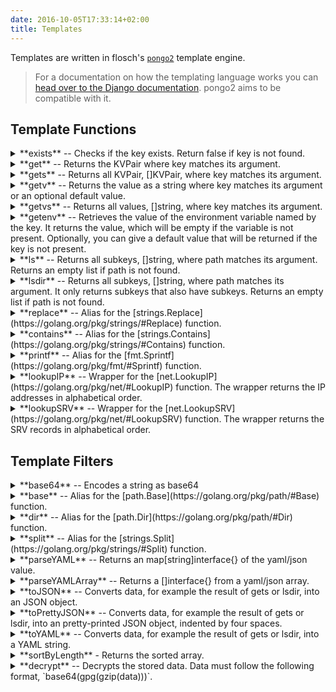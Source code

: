 ```yaml
---
date: 2016-10-05T17:33:14+02:00
title: Templates
---
```


Templates are written in flosch's [`pongo2`](https://github.com/flosch/pongo2) template engine.

> For a documentation on how the templating language works you can [head over to the Django documentation](https://docs.djangoproject.com/en/dev/topics/templates/). pongo2 aims to be compatible with it.

## Template Functions

<details>
<summary> **exists** -- Checks if the key exists. Return false if key is not found.</summary>
```
{% if exists("/key") %}
    value: {{ getv ("/key") }}
{% endif %}
```
</details>

<details>
<summary> **get** -- Returns the KVPair where key matches its argument.</summary>
```
{% with get("/key") as dat %}
    key: {{dat.Key}}
    value: {{dat.Value}}
{% endwith %}
```
</details>

<details>
<summary> **gets** -- Returns all KVPair, []KVPair, where key matches its argument.</summary>
```
{% for i in gets("/*") %}
    key: {{i.Key}}
    value: {{i.Value}}
{% endfor %}
```
</details>

<details>
<summary> **getv** -- Returns the value as a string where key matches its argument or an optional default value.</summary>
```
value: {{ getv("/key") }}
```
#### With a default value
```
value: {{ getv("/key", "default_value") }}
```
</details>

<details>
<summary> **getvs** -- Returns all values, []string, where key matches its argument.</summary>
```
{% for value in getvs("/*") %}
    value: {{value}}
{% endfor %}
```
</details>

<details>
<summary> **getenv** -- Retrieves the value of the environment variable named by the key. It returns the value, which will be empty if the variable is not present. Optionally, you can give a default value that will be returned if the key is not present. </summary>
```
export HOSTNAME=`hostname`
```
```
hostname: {{getenv("HOSTNAME")}}
```
#### With a default value
```
ipaddr: {{ getenv("HOST_IP", "127.0.0.1") }}
```
</details>

<details>
<summary> **ls** -- Returns all subkeys, []string, where path matches its argument. Returns an empty list if path is not found. </summary>
```
{% for i in ls("/deis/services") %}
   value: {{i}}
{% endfor %}
```
</details>

<details>
<summary> **lsdir** -- Returns all subkeys, []string, where path matches its argument. It only returns subkeys that also have subkeys. Returns an empty list if path is not found. </summary>
```
{% for dir in lsdir("/deis/services") %}
   value: {{dir}}
{% endfor %}
```
</details>

<details>
<summary> **replace** -- Alias for the [strings.Replace](https://golang.org/pkg/strings/#Replace) function. </summary>
```
backend = {{ replace(getv("/services/backend/nginx"), "-", "_", -1) }}
```
</details>

<details>
<summary> **contains** -- Alias for the [strings.Contains](https://golang.org/pkg/strings/#Contains) function. </summary>
```
{% if contains(getv("/services/backend/nginx"), "something") %}
something
{% endif %}
```
</details>

<details>
<summary> **printf** -- Alias for the [fmt.Sprintf](https://golang.org/pkg/fmt/#Sprintf) function. </summary>
```
{{ getv (printf ("/config/%s/host_port", dir)) }}
```
</details>

<details>
<summary> **lookupIP** -- Wrapper for the [net.LookupIP](https://golang.org/pkg/net/#LookupIP) function. The wrapper returns the IP addresses in alphabetical order. </summary>
```
{% for ip in lookupIP("kube-master") %}
 {{ ip }}
{% endfor %}
```
</details>

<details>
<summary> **lookupSRV** -- Wrapper for the [net.LookupSRV](https://golang.org/pkg/net/#LookupSRV) function. The wrapper returns the SRV records in alphabetical order. </summary>
```
{% for srv in lookupSRV("xmpp-server", "tcp", "google.com") %}
  target: {{ srv.Target }}
  port: {{ srv.Port }}
  priority: {{ srv.Priority }}
  weight: {{ srv.Weight }}
{% endfor %}
```
</details>

## Template Filters

<details>
<summary> **base64** -- Encodes a string as base64 </summary>
```
{{ "somestring" | base64}}
```
</details>

<details>
<summary> **base** -- Alias for the [path.Base](https://golang.org/pkg/path/#Base) function. </summary>
```
{{ "/home/user/test" | base }}
```
</details>

<details>
<summary> **dir** -- Alias for the [path.Dir](https://golang.org/pkg/path/#Dir) function. </summary>
```
{{ "/home/user/test" | dir }}
```
</details>

<details>
<summary> **split** -- Alias for the [strings.Split](https://golang.org/pkg/strings/#Split) function. </summary>
```
{% for i in ("/home/user/test" | split:"/") %}
{{i}}
{% endfor %}
```
</details>

<details>
<summary> **parseYAML** -- Returns an map[string]interface{} of the yaml/json value.</summary>
</details>

<details>
<summary> **parseYAMLArray** -- Returns a []interface{} from a yaml/json array. </summary>
</details>

<details>
<summary> **toJSON** -- Converts data, for example the result of gets or lsdir, into an JSON object. </summary>
```
{{ gets("/myapp/database/*") | toJson}}
```
</details>

<details>
<summary> **toPrettyJSON** -- Converts data, for example the result of gets or lsdir, into an pretty-printed JSON object, indented by four spaces. </summary>
```
{{ gets("/myapp/database/*") | toPrettyJson}}
```
</details>

<details>
<summary> **toYAML** -- Converts data, for example the result of gets or lsdir, into a YAML string. </summary>
```
{{ gets("/myapp/database/*") | toJson}}
```
</details>

<details>
<summary> **sortByLength** - Returns the sorted array. </summary>

Works with []string and []KVPair.
```
{% for dir in lsdir("/config") | sortByLength %}
{{dir}}
{% endfor %}
```
</details>

<details>
<summary> **decrypt** -- Decrypts the stored data. Data must follow the following format, `base64(gpg(gzip(data)))`. </summary>

This is compatible with [crypt](https://github.com/xordataexchange/crypt/tree/master/bin/crypt).

Works with string, []string, KVPair, KVPairs

```
{{ getv("/test/data") | decrypt:"/path/to/your/armored/private/key" }}
```

#### Storing data using gpg
```
data = `echo 'secret text' | gzip -c | gpg2 --compress-level 0 --encrypt --default-recipient <your-recipient> | base64`
ETCDCTL_API=3 etcdctl put /test/data $data
```
</details>
